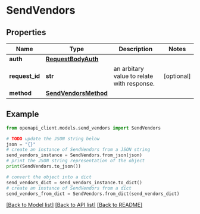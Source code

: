 # SendVendors


## Properties

Name | Type | Description | Notes
------------ | ------------- | ------------- | -------------
**auth** | [**RequestBodyAuth**](RequestBodyAuth.md) |  | 
**request_id** | **str** | an arbitary value to relate with response. | [optional] 
**method** | [**SendVendorsMethod**](SendVendorsMethod.md) |  | 

## Example

```python
from openapi_client.models.send_vendors import SendVendors

# TODO update the JSON string below
json = "{}"
# create an instance of SendVendors from a JSON string
send_vendors_instance = SendVendors.from_json(json)
# print the JSON string representation of the object
print(SendVendors.to_json())

# convert the object into a dict
send_vendors_dict = send_vendors_instance.to_dict()
# create an instance of SendVendors from a dict
send_vendors_from_dict = SendVendors.from_dict(send_vendors_dict)
```
[[Back to Model list]](../README.md#documentation-for-models) [[Back to API list]](../README.md#documentation-for-api-endpoints) [[Back to README]](../README.md)


